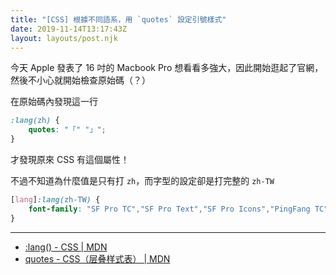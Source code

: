 ```yaml
---
title: "[CSS] 根據不同語系，用 `quotes` 設定引號樣式"
date: 2019-11-14T13:17:43Z
layout: layouts/post.njk
---
```


今天 Apple 發表了 16 吋的 Macbook Pro
想看看多強大，因此開始逛起了官網，然後不小心就開始檢查原始碼（？）

在原始碼內發現這一行

```css
:lang(zh) {
    quotes: "「" "」";
}
```

才發現原來 CSS 有這個屬性！

不過不知道為什麼值是只有打 `zh`，而字型的設定卻是打完整的 `zh-TW`

```css
[lang]:lang(zh-TW) {
    font-family: "SF Pro TC","SF Pro Text","SF Pro Icons","PingFang TC","Helvetica Neue","Helvetica","Arial", sans-serif;
}
```

---

- [:lang() - CSS | MDN](https://developer.mozilla.org/zh-TW/docs/Web/CSS/:lang)
- [quotes - CSS（层叠样式表） | MDN](https://developer.mozilla.org/zh-CN/docs/Web/CSS/quotes)